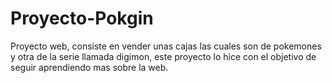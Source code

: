 # Proyecto-Pokgin
Proyecto web, consiste en vender unas cajas las cuales son de pokemones y otra de la serie llamada digimon, este proyecto  lo hice con el objetivo de seguir aprendiendo mas sobre la web. 
